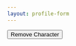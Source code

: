 ```yaml
---
layout: profile-form
---
```


<button class="button is-danger" onclick="handleClickRemove()">Remove Character</button>

<script>

function handleClickRemove() {
    const active = getActiveProfile()
    if (active && confirm(`Are you sure you want to permanently remove ${active.characterName} and all their progress?`)) {
        removeProfile(active.id)
        window.history.back()
    }
}

function validate() {
    const active = getActiveProfile()
    const saveButton = document.getElementById("save-character")
    const nameInput = document.getElementById("characterName")
    if (nameInput.value && nameInput.value != active.characterName) {
        saveButton.disabled = false
        return true
    } else {
        saveButton.disabled = true
        return false
    }
}

function submit() {
    const active = getActiveProfile()
    const nameInput = document.getElementById("characterName")
    if (!validate()) {
        return
    }

    const profile = updateProfile(active.id, {characterName: nameInput.value})
    window.history.back()

    return false;
}

document.addEventListener("DOMContentLoaded", async () => {
    const active = getActiveProfile()
    if (!active) {
        window.history.back()
    }

    const nameInput = document.getElementById("characterName")

    nameInput.value = active.characterName
    nameInput.onkeyup = validate
    nameInput.onchange = validate
    validate()

    const form = document.getElementById("profile-form")
    form.onsubmit = submit
})
</script>